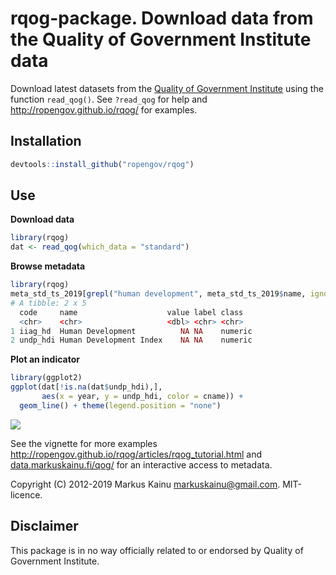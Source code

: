# rqog-package. Download data from the Quality of Government Institute data

Download latest datasets from the [Quality of Government Institute](https://qog.pol.gu.se/data) using the function `read_qog()`. See `?read_qog` for help and http://ropengov.github.io/rqog/ for examples.

## Installation

```r
devtools::install_github("ropengov/rqog")
```

## Use

**Download data**

```r
library(rqog)
dat <- read_qog(which_data = "standard")
```

**Browse metadata**

```r
library(rqog)
meta_std_ts_2019[grepl("human development", meta_std_ts_2019$name, ignore.case = TRUE),]
# A tibble: 2 x 5
  code     name                    value label class  
  <chr>    <chr>                   <dbl> <chr> <chr>  
1 iiag_hd  Human Development          NA NA    numeric
2 undp_hdi Human Development Index    NA NA    numeric
```


**Plot an indicator**

```r
library(ggplot2)
ggplot(dat[!is.na(dat$undp_hdi),], 
       aes(x = year, y = undp_hdi, color = cname)) + 
  geom_line() + theme(legend.position = "none")
```
![](https://raw.githubusercontent.com/rOpenGov/rqog/master/undp_hdi.png)

See the vignette for more examples <http://ropengov.github.io/rqog/articles/rqog_tutorial.html> and [data.markuskainu.fi/qog/](http://data.markuskainu.fi/qog/index.html) for an interactive access to metadata.

Copyright (C) 2012-2019 Markus Kainu <markuskainu@gmail.com>. MIT-licence.

## Disclaimer

This package is in no way officially related to or endorsed by Quality of Government Institute.
